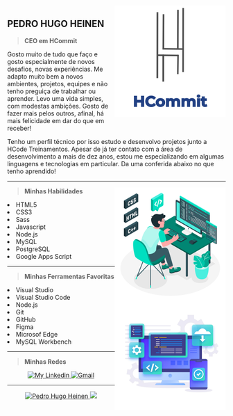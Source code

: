 <img src="https://github.com/PedroHugoHeinen/PedroHugoHeinen/blob/2306ed71b1c23231c9b3414d7f852bc51132ec23/HCommit%20-%20GitHub.png" min-width="256px" max-width="256px" width="256px" align="right" alt="HCommit" href="https://pedrohugoheinen.github.io/pedrohugoheinen/">

## **PEDRO HUGO HEINEN** <br>

> <strong>CEO em HCommit</strong>

Gosto muito de tudo que faço e gosto especialmente de novos desafios, novas experiências. Me adapto muito bem a novos ambientes, projetos, equipes e não tenho preguiça de trabalhar ou aprender. Levo uma vida simples, com modestas ambições. Gosto de fazer mais pelos outros, afinal, há mais felicidade em dar do que em receber!<br>

Tenho um perfil técnico por isso estudo e desenvolvo projetos junto a HCode Treinamentos. Apesar de já ter contato com a área de desenvolvimento a mais de dez anos, estou me especializando em algumas linguagens e tecnologias em particular. Da uma conferida abaixo no que tenho aprendido!

----

<img src="https://github.com/PedroHugoHeinen/PedroHugoHeinen/blob/b95395d2ca31e55a872188992f4c74e185c658d8/Devs.jpg" min-width="256px" max-width="256px" width="256px" align="right" alt="Devs">

> <strong>Minhas Habilidades</strong><br>
  <li>HTML5</li>
  <li>CSS3</li>
  <li>Sass</li>
  <li>Javascript</li>
  <li>Node.js</li>
  <li>MySQL</li>
  <li>PostgreSQL</li>
  <li>Google Apps Script</li>
</p>

----

<img src="https://github.com/PedroHugoHeinen/PedroHugoHeinen/blob/537366063df641b68d82bd8bcfa701388210d151/DevTools.jpg" min-width="256px" max-width="256px" width="256px" align="right" alt="HCommit">

> <strong>Minhas Ferramentas Favoritas</strong>
  <li>Visual Studio</li>
  <li>Visual Studio Code</li>
  <li>Node.js</li>
  <li>Git</li>
  <li>GitHub</li>
  <li>Figma</li>
  <li>Microsof Edge</li>
  <li>MySQL Workbench</li>
</p>

----

> <strong>Minhas Redes</strong>
<p align="center">
    </a>
    <a href="https://www.linkedin.com/in/pedrohugoheinen/">
        <img alt="My Linkedin" src="https://img.shields.io/static/v1?style=for-the-badge&logo=linkedin&label=Linkedin&message=pedrohugoheinen&color=214083">
    </a>
    <a href="mailto:pedro.hugo.heinen@gmail.com">
        <img alt="Gmail" src="https://img.shields.io/static/v1?style=for-the-badge&logo=gmail&label=Gmail&message=pedro.hugo.heinen@gmail.com&color=214083">
    </a>
</p>

----

<p align="center">
  <a href="https://github.com/PedroHugoHeinen/">
    <img height="180em" alt="Pedro Hugo Heinen" src="https://github-readme-stats.vercel.app/api?username=PedroHugoHeinen&show_icons=true&bg_color=DEG,555555,214083&theme=react" style="max-width:100%;">
    <img height="180em" src="https://github-readme-stats.vercel.app/api/top-langs/?username=PedroHugoHeinen&layout=compact&theme=react&line_height=27&bg_color=DEG,555555,214083" style="max-width:100%;">
  </a>
</p>
